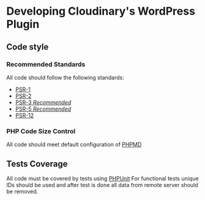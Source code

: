# Developing Cloudinary's WordPress Plugin

## Code style

### Recommended Standards
All code should follow the following standards:
- [PSR-1](http://www.php-fig.org/psr/psr-1/)
- [PSR-2](http://www.php-fig.org/psr/psr-2/)
- [PSR-3 _Recommended_](http://www.php-fig.org/psr/psr-3/)
- [PSR-5 _Recommended_](https://github.com/phpDocumentor/fig-standards/tree/master/proposed)
- [PSR-12](https://github.com/php-fig/fig-standards/blob/master/proposed/extended-coding-style-guide.md)

### PHP Code Size Control
All code should meet default configuration of [PHPMD](https://phpmd.org/rules/codesize.html)

## Tests Coverage
All code must be covered by tests using [PHPUnit](https://phpunit.de/manual/current/en/writing-tests-for-phpunit.html)
For functional tests unique IDs should be used and after test is done all data from remote server should be removed.